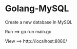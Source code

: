 # Golang-MySQL

Create a new database In MySQL

Run ==> go run main.go

View ==> http://localhost:8080/
